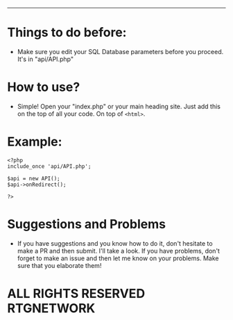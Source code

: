 ---
# Things to do before:
- Make sure you edit your SQL Database parameters before you proceed. It's in "api/API.php"

# How to use?
- Simple! Open your "index.php" or your main heading site. Just add this on the top of all your code. On top of ```<html>```.

# Example:
```
<?php
include_once 'api/API.php';

$api = new API();
$api->onRedirect();

?>
```

# Suggestions and Problems
- If you have suggestions and you know how to do it, don't hesitate to make a PR and then submit. I'll take a look. If you have problems, don't forget to make an issue and then let me know on your problems. Make sure that you elaborate them!


# ALL RIGHTS RESERVED RTGNETWORK